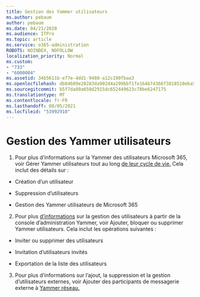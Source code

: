 ```yaml
---
title: Gestion des Yammer utilisateurs
ms.author: pebaum
author: pebaum
ms.date: 04/21/2020
ms.audience: ITPro
ms.topic: article
ms.service: o365-administration
ROBOTS: NOINDEX, NOFOLLOW
localization_priority: Normal
ms.custom:
- "733"
- "6000004"
ms.assetid: 34b5611b-e77e-4dd1-9480-a12c190fbaa3
ms.openlocfilehash: db84609e28283da902d4a299bbf1fe164b74366f3818510eba5f10d2ebbdf4f0
ms.sourcegitcommit: b5f7da89a650d2915dc652449623c78be6247175
ms.translationtype: MT
ms.contentlocale: fr-FR
ms.lasthandoff: 08/05/2021
ms.locfileid: "53992910"
---
```

# <a name="managing-yammer-users"></a>Gestion des Yammer utilisateurs

1. Pour plus d’informations sur la Yammer des utilisateurs Microsoft 365, voir Gérer Yammer utilisateurs tout au long [de leur cycle de vie.](https://docs.microsoft.com/yammer/manage-yammer-users/manage-users-across-their-lifecycle) Cela inclut des détails sur :

  - Création d’un utilisateur

  - Suppression d’utilisateurs

  - Gestion des Yammer utilisateurs de Microsoft 365

2. Pour plus [d’informations](https://docs.microsoft.com/yammer/manage-yammer-users/add-block-or-remove-users) sur la gestion des utilisateurs à partir de la console d’administration Yammer, voir Ajouter, bloquer ou supprimer Yammer utilisateurs. Cela inclut les opérations suivantes :

  - Inviter ou supprimer des utilisateurs

  - Invitation d’utilisateurs invités

  - Exportation de la liste des utilisateurs

3. Pour plus d’informations sur l’ajout, la suppression et la gestion d’utilisateurs externes, voir Ajouter des participants de messagerie externe à [Yammer réseau.](https://docs.microsoft.com/yammer/work-with-external-users/add-external-participants)
